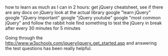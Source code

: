 how to learn as much as I can in 2 hours:
get jQuery cheatsheet,
see if there are any docs on jQuery
look at the actual library
google "learn jQuery"
google "jQuery important"
google "jQuery youtube"
google "most common jQuery" and follow the rabbit hole
find something to test the jQuery in
break after every 30 minutes for 5 minutes

Going through the http://www.w3schools.com/jquery/jquery_get_started.asp and answering the test questions has been really helpful.

